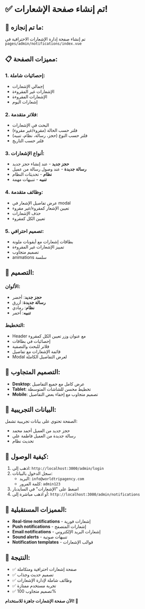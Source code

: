 # ✅ تم إنشاء صفحة الإشعارات!

## 🎉 ما تم إنجازه:

تم إنشاء صفحة إدارة الإشعارات الاحترافية في `pages/admin/notifications/index.vue`

## 📋 مميزات الصفحة:

### 1. **إحصائيات شاملة:**
- إجمالي الإشعارات
- الإشعارات غير المقروءة
- الإشعارات المقروءة
- إشعارات اليوم

### 2. **فلاتر متقدمة:**
- البحث في الإشعارات
- فلتر حسب الحالة (مقروء/غير مقروء)
- فلتر حسب النوع (حجز، رسالة، نظام، تنبيه)
- فلتر حسب التاريخ

### 3. **أنواع الإشعارات:**
- **حجز جديد** - عند إنشاء حجز جديد
- **رسالة جديدة** - عند وصول رسالة من عميل
- **نظام** - تحديثات النظام
- **تنبيه** - تنبيهات مهمة

### 4. **وظائف متقدمة:**
- عرض تفاصيل الإشعار في modal
- تعيين الإشعار كمقروء/غير مقروء
- حذف الإشعارات
- تعيين الكل كمقروء

### 5. **تصميم احترافي:**
- بطاقات إشعارات مع أيقونات ملونة
- تمييز الإشعارات غير المقروءة
- تصميم متجاوب
- animations سلسة

## 🎨 التصميم:

### **الألوان:**
- **حجز جديد**: أخضر
- **رسالة جديدة**: أزرق
- **نظام**: رمادي
- **تنبيه**: أحمر

### **التخطيط:**
- Header مع عنوان وزر تعيين الكل كمقروء
- إحصائيات في بطاقات
- فلاتر للبحث والتصفية
- قائمة الإشعارات مع تفاصيل
- Modal لعرض التفاصيل الكاملة

## 📱 التصميم المتجاوب:

- **Desktop**: عرض كامل مع جميع التفاصيل
- **Tablet**: تخطيط محسن للشاشات المتوسطة
- **Mobile**: تصميم متجاوب مع إخفاء بعض التفاصيل

## 🔧 البيانات التجريبية:

الصفحة تحتوي على بيانات تجريبية تشمل:
- حجز جديد من العميل أحمد محمد
- رسالة جديدة من العميل فاطمة علي
- تحديث نظام

## 🚀 كيفية الوصول:

1. اذهب إلى: `http://localhost:3000/admin/login`
2. سجل الدخول بالبيانات:
   - البريد: `info@worldtripagency.com`
   - كلمة المرور: `admin123`
3. اضغط على "الإشعارات" في السايدبار
4. أو اذهب مباشرة إلى: `http://localhost:3000/admin/notifications`

## 📝 المميزات المستقبلية:

- **Real-time notifications** - إشعارات فورية
- **Push notifications** - إشعارات المتصفح
- **Email notifications** - إشعارات البريد الإلكتروني
- **Sound alerts** - تنبيهات صوتية
- **Notification templates** - قوالب الإشعارات

## 🎯 النتيجة:

- ✅ صفحة إشعارات احترافية ومتكاملة
- ✅ تصميم حديث وجذاب
- ✅ وظائف شاملة لإدارة الإشعارات
- ✅ تجربة مستخدم ممتازة
- ✅ تصميم متجاوب 100%

**الآن صفحة الإشعارات جاهزة للاستخدام! 🎉**
